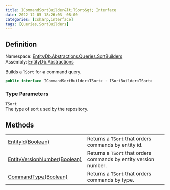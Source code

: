 ```yaml
---
title: ICommandSortBuilder&lt;TSort&gt; Interface
date: 2022-12-05 18:26:03 -08:00
categories: [csharp,interface]
tags: [Queries,SortBuilders]
---
```


## Definition
Namespace: <a href='/posts/csharp.namespace.entitydb.abstractions.queries.sortbuilders/'>EntityDb.Abstractions.Queries.SortBuilders</a><br />
Assembly: <a href='/posts/csharp.assembly.entitydb.abstractions/'>EntityDb.Abstractions</a><br />

Builds a <code class='language-plaintext highlighter-rouge'>TSort</code> for a command query.

```cs
public interface ICommandSortBuilder<TSort> : ISortBuilder<TSort>
```
### Type Parameters
`TSort`<br />The type of sort used by the repository.
## Methods
<table><tr><td><!--/posts/csharp.notimplemented.entitydb.abstractions.queries.sortbuilders.icommandsortbuilder-1.entityid/--><a href='#'>EntityId(Boolean)</a></td><td>
Returns a <code class='language-plaintext highlighter-rouge'>TSort</code> that orders commands by entity id.
</td></tr><tr><td><!--/posts/csharp.notimplemented.entitydb.abstractions.queries.sortbuilders.icommandsortbuilder-1.entityversionnumber/--><a href='#'>EntityVersionNumber(Boolean)</a></td><td>
Returns a <code class='language-plaintext highlighter-rouge'>TSort</code> that orders commands by entity version number.
</td></tr><tr><td><!--/posts/csharp.notimplemented.entitydb.abstractions.queries.sortbuilders.icommandsortbuilder-1.commandtype/--><a href='#'>CommandType(Boolean)</a></td><td>
Returns a <code class='language-plaintext highlighter-rouge'>TSort</code> that orders commands by type.
</td></tr></table>
